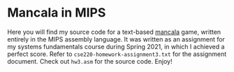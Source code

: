 # Mancala in MIPS

Here you will find my source code for a text-based [mancala](https://en.wikipedia.org/wiki/Mancala) game, written entirely in the MIPS assembly language. It was written as an assignment for my systems fundamentals course during Spring 2021, in which I achieved a perfect score. Refer to ```cse220-homework-assignment3.txt``` for the assignment document. Check out ```hw3.asm``` for the source code. Enjoy!
